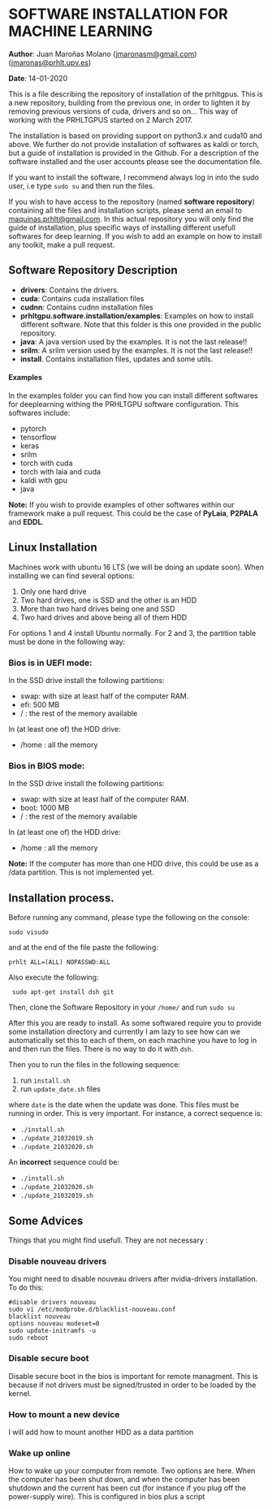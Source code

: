 # SOFTWARE INSTALLATION FOR MACHINE LEARNING
**Author**: Juan Maroñas Molano (jmaronasm@gmail.com) (jmaronas@prhlt.upv.es)

**Date**: 14-01-2020

This is a file describing the repository of installation of the prhltgpus. This is a new repository, building from the previous one, in order to lighten it by removing previous versions of cuda, drivers and so on... This way of working with the PRHLTGPUS started on 2 March 2017.

The installation is based on providing support on python3.x and cuda10 and above. We further do not provide installation of softwares as kaldi or torch, but a guide of installation is provided in the Github. For a description of the software installed and the user accounts please see the documentation file.

If you want to install the software, I recommend always log in into the sudo user, i.e type ```sudo su``` and then run the files.

If you wish to have access to the repository (named **software repository**) containing all the files and installation scripts, please send an email to maquinas.prhlt@gmail.com. In this actual repository you will only find the guide of installation, plus specific ways of installing different usefull softwares for deep learning. If you wish to add an example on how to install any toolkit, make a pull request.

## Software Repository Description

* **drivers**: Contains the drivers. 
*  **cuda**: Contains cuda installation files
*  **cudnn**: Contains cudnn installation files
*  **prhltgpu.software.installation/examples**: Examples on how to install different software. Note that this folder is this one provided in the public repository.
*  **java**:  A java version used by the examples. It is not the last release!!
*  **srilm**:  A srilm version used by the examples. It is not the last release!!
* **install**. Contains installation files, updates and some utils.

#### Examples

In the examples folder you can find  how you can install different softwares for deeplearning withing the PRHLTGPU software configuration. This softwares include:

* pytorch
* tensorflow
* keras
* srilm
* torch with cuda
* torch with laia and cuda
* kaldi with gpu
* java

**Note:** If you wish to provide examples of other softwares within our framework make a pull request.  This could be the case of **PyLaia**, **P2PALA** and **EDDL**.


## Linux Installation

Machines work with ubuntu 16 LTS (we will be doing an update soon). When installing we can find several options:
	
1. Only one hard drive
2. Two hard drives, one is SSD and the other is an HDD
3. More than two hard drives being one and SSD
4. Two hard drives and above being all of them HDD

For options 1 and 4 install Ubuntu normally.  For 2 and 3, the partition table must be done in the following way:

### Bios is in UEFI mode:

In the SSD drive install the following partitions:

* swap: with size at least half of the computer RAM.
* efi: 500 MB
* / : the rest of the memory available

In (at least one of) the HDD drive:
* /home : all the memory

### Bios in BIOS mode:
In the SSD drive install the following partitions:

* swap: with size at least half of the computer RAM.
* boot: 1000 MB
* / : the rest of the memory available

In (at least one of) the HDD drive:
* /home : all the memory

**Note:**  If the computer has more than one HDD drive, this could be use as a /data partition. This is not implemented yet.

## Installation process.

Before running any command, please type the following on the console:

```sudo visudo```

and at the end of the file paste the following:

```prhlt ALL=(ALL) NOPASSWD:ALL```

Also execute the following:

``` sudo apt-get install dsh git```

Then, clone the Software Repository in your ```/home/``` and run ```sudo su```

After this you are ready to install. As some softwared require you to provide some installation directory and currently I am lazy to see how can we automatically set this to each of them, on each machine you have to log in and then run the files. There is no way to do it with ``dsh``.

Then you to run the files in the following sequence:

1. run ```install.sh```
2. run ```update_date.sh``` files

where ```date``` is the date when the update was done. This files must be running in order. This is very important. For instance, a correct  sequence is:
* ```./install.sh```
* ```./update_21032019.sh```
*  ```./update_21032020.sh```

An **incorrect** sequence could be:

* ```./install.sh```
* ```./update_21032020.sh```
*  ```./update_21032019.sh```


## Some Advices

Things that you might find usefull. They are not necessary :

### Disable nouveau drivers

You might need to disable nouveau drivers after nvidia-drivers installation. To do this:

```
#disable drivers nouveau
sudo vi /etc/modprobe.d/blacklist-nouveau.conf
blacklist nouveau
options nouveau modeset=0
sudo update-initramfs -u
sudo reboot
```

### Disable secure boot

Disable secure boot in the bios is important for remote managment. This is because if not drivers must be signed/trusted in order to be loaded by the kernel.

### How to mount a new device
I will add how to mount another HDD as a data partition

### Wake up online

How to wake up your computer from remote. Two options are here. When the computer has been shut down, and when the computer has been shutdown and the current has been cut (for instance if you plug off the power-supply wire). This is configured in bios plus a script

